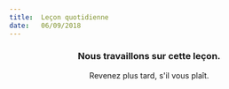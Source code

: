 ```yaml
---
title:  Leçon quotidienne
date:   06/09/2018
---
```


### <center>Nous travaillons sur cette leçon.</center>
<center>Revenez plus tard, s'il vous plaît.</center>